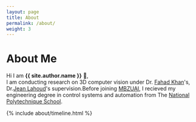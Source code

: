 ```yaml
---
layout: page
title: About
permalink: /about/
weight: 3
---
```


# **About Me**

Hi I am **{{ site.author.name }}** :wave:,<br>
I am conducting research on 3D computer vision under Dr. <a href="https://scholar.google.com/citations?user=zvaeYnUAAAAJ&hl=en">Fahad Khan</a>'s, Dr.<a href="https://scholar.google.com/citations?user=LsivLPoAAAAJ&hl=en">Jean Lahoud</a>'s supervision.Before joining <a href="https://en.wikipedia.org/wiki/Mohamed_bin_Zayed_University_of_Artificial_Intelligence">MBZUAI</a>, I recieved my engineering degree in control systems and automation from The <a href="https://en.wikipedia.org/wiki/National_Polytechnic_School_(Algeria)">National Polytechnique School</a>.<br>


<div class="row">
{% include about/timeline.html %}
</div>